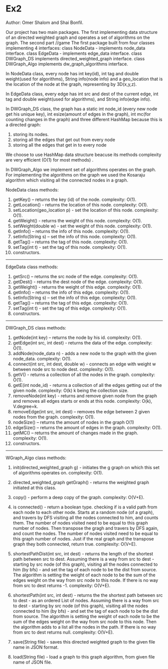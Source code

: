 # Ex2
Author: Omer Shalom and Shai Bonfil.


Our project has two main packages. The first implementing data structure of an directed weighted graph
and operates a set of algorithms on the graph. The second part //game
The first package built from four classes implementing 4 interfaces: 
class NodeData - implements node_data interface.
class EdgeData - implements edge_data interface.
class DWGraph_DS implements directed_weighted_graph interface.
class DWGraph_Algo implements dw_graph_algorithms interface.

In NodeData class, every node has int key(id), int tag and double weight(used for algorithms), String info(node info) and
a geo_location that is the location of the node at the graph, representing by 3D(x,y,z).

In  EdgeData class, every edge has int src and dest of the current edge, int tag and double weight(used for algorithms),
and String info(edge info). 

In DWGraph_DS class, the graph has a static int node_id (every new node get his unique key), int esize(amount of edges in the graph), int mc(for counting changes in the graph) and three different HashMap because this is a directed graph:
1) storing its nodes.
2) storing all the edges that get out from every node
3) storing all the edges that get in to every node

We choose to use HashMap data structure beacuse its methods complexity are very efficient (O(1) for most methods) .

In DWGraph_Algo we implement set of algorithms operates on the graph. For implementing the algorithms on the
graph we used the Kosaraju algorithm which visiting all the connected nodes in a graph. 


NodeData class methods:
1. getKey() – returns the key (id) of the node. complexity: O(1).
2. getLocation() - returns the location of this node. complexity: O(1).
3. setLocation(geo_location p) - set the location of this node. complexity: O(1).
4. getWeight() - returns the weight of this node. complexity: O(1).
5. setWeight(double w) - set the weight of this node. complexity: O(1).
6. getInfo()  – returns the info of this node. complexity: O(1).
7. setInfo(String s) – set the info of this node. complexity: O(1).
8. getTag() – returns the tag of this node. complexity: O(1).
9. setTag(int t) - set the tag of this node. complexity: O(1).
10. constructors.

*****************************************************************************************

EdgeData class methods:
1. getSrc() – returns the src node of the edge. complexity: O(1).
2. getDest() - returns the dest node of the edge. complexity: O(1).
3. getWeight() - returns the weight of this edge. complexity: O(1).
4. getInfo()  – returns the info of this edge. complexity: O(1).
5. setInfo(String s) – set the info of this edge. complexity: O(1).
6. getTag() – returns the tag of this edge. complexity: O(1).
7. setTag(int t) - set the tag of this edge. complexity: O(1).
8. constructors.

*****************************************************************************************

DWGraph_DS class methods:
1. getNode(int key) – returns the node by his id. complexity: O(1).
2. getEdge(int src, int dest) - returns the data of the edge. complexity: O(1).
3. addNode(node_data n) - adds a new node to the graph with the given node_data. complexity: O(1).
4. connect(int src, int dest, double w) - connects an edge with weight w between node src to node dest. complexity: O(1).
5. getV() - returns a collection of all the nodes in the graph. complexity: O(1).
6. getE(int node_id) - returns a collection of all the edges getting out of the given node. complexity: O(k) k being the collection size.
7. removeNode(int key) -  returns and remove given node from the graph and removes all edges starts or ends at this node. complexity: O(k), V.degree=k.
8. removeEdge(int src, int dest) – removes the edge between 2 given nodes from the graph. complexity: O(1).
9. nodeSize() – returns the amount of nodes in the graph O(1)
10. edgeSize() – returns the amount of edges in the graph. complexity: O(1).
11. getMC() – returns the amount of changes made in the graph. complexity: O(1).
12. constructors.

*****************************************************************************************

WGraph_Algo class methods:
1. init(directed_weighted_graph g) - initiates the g graph on which this set of algorithms operates on. complexity: O(1).
2. directed_weighted_graph getGraph() - returns the weighted graph initiated at this class.
3. copy() - perform a deep copy of the graph. complexity: O(V+E).

4. is connected() - 
return a boolean type. checking if is a valid path from each node to each other node.
Starts at a random node (of a graph), and travers by DFS visiting all the nodes connected to him, and counts them.
The number of nodes visited need to be equal to this graph number of nodes. Then transpose the gragh and travers by DFS again,
and count the nodes. The number of nodes visited need to be equal to this graph number of nodes. Just if the real graph and the
transpose graph they both connected, return true. 
complexity: O(V+E).

5. shortestPathDist(int src, int dest) - 
returns the length of the shortest path between src to dest.
Assuming there is a way from src to dest - starting by src node (of this graph), visiting all the nodes connected to him (by bfs) - and set the tag of each node to be the dist from source. The algorithm is setting the weight of each node to be the sum of the edges weight on the way from src node to this node.
If there is no way from src to dest returns -1.
complexity: O(V+E).

6. shortestPath(int src, int dest) - 
returns the the shortest path between src to dest - as an ordered List of nodes.
Assuming there is a way from src to dest - starting by src node (of this graph), visiting all the nodes connected to him (by bfs) - and set the tag of each node to be the dist from source. The algorithm is setting the weight of each node to be the sum of the edges weight on the way from src node to this node.
Then the algorithm adds to a list all the nodes in the path.
If there is no way from src to dest returns null.
complexity: O(V+E).

7. save(String file) - saves this directed weighted graph to the given file name in JSON format.
8. load(String file) - load a graph to this graph algorithm, from given file name of JSON file.

